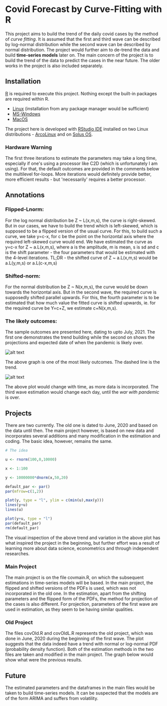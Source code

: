 # Covid Forecast by Curve-Fitting with R

This project aims to build the trend of the daily covid cases by the method of _curve fitting_. It is assumed that the first and third wave can be described by log-normal distribution while the second wave can be described by normal distribution. The project would further aim to de-trend the data and build **time-series models** later on. The main concern of the project is to build the trend of the data to predict the cases in the near future. The older works in the project is also included separately.

## Installation

[R](https://www.r-project.org/) is required to execute this project. Nothing except the built-in packages are required within R.

  * [Linux](https://cran.r-project.org/bin/linux/ "link to install R") (installation from any package manager would be sufficient)
  * [MS-Windows](https://cran.r-project.org/bin/windows/base/ "link to install R")
  * [MacOS](https://cran.r-project.org/bin/macosx/ "link to install R")

The project here is developed with [RStudio IDE](https://www.rstudio.com/products/rstudio/download/#download "Download RStudio") installed on two Linux distributions - [ArcoLinux](https://arcolinux.com/) and on [Solus OS](https://getsol.us/home/).

### Hardware Warning

The first three iterations to estimate the parameters may take a long time, especially if one's using a processor like C2D (which is unfortunately I am using). For that, the default outcomes are provided in the comments below the multilevel for-loops. More iterations would definitely provide better, more efficient results - but 'necessarily' requires a better processor.

## Annotations

### Flipped-Lnorm:

For the log normal distribution be Z ~ L(x,m,s), the curve is right-skewed. But in our cases, we have to build the trend which is left-skewed, which is supposed to be a flipped version of the usual curve. For this, to build such a curve, we take y=c-x, for c be the point on the horizontal axis where the required left-skewed curve would end. We have estimated the curve as y=c-x for Z ~ a.L(x,m,s), where a is the amplitude, m is mean, s is sd and c is the shift parameter - the four parameters that would be estimated with the 4-level iterations. TL;DR - the shifted curve of Z ~ a.L(x,m,s) would be a.L(y,m,s) or a.L(c-x,m,s)

### Shifted-norm:

For the normal distribution be Z ~ N(x,m,s), the curve would be down towards the horizontal axis. But in the second wave, the required curve is supposedly shifted parallel upwards. For this, the fourth parameter is to be estimated that how much value the fitted curve is shifted upwards, ie. for the required curve be Y=c+Z, we estimate c+N(x,m,s).

### The likely outcomes:

The sample outcomes are presented here, dating to upto July, 2021. The first one demonstrates the trend building while the second on shows the projections and expected date of when the pandemic is likely over.

![alt text](https://github.com/bosetridib/Covid_Analysis_and_Forecasting/blob/main/CovidTrendJuly21.jpeg "The trend")

The above graph is one of the most likely outcomes. The dashed line is the trend.

![alt text](https://github.com/bosetridib/Covid_Analysis_and_Forecasting/blob/main/CovidForecastJuly21.jpeg "The forecast")

The above plot would change with time, as more data is incorporated. The third wave estimation would change each day, until the _war with pandemic_ is over.

## Projects

There are two currently. The old one is dated to June, 2020 and based on the data until then. The main project however, is based on new data and incorporates several additions and many modification in the estimation and coding. The basic idea, however, remains the same.

```R
# The idea

u <- rnorm(100,0,10000)

x <- 1:100

y <- 10000000*dnorm(x,50,20)

default_par <- par()
par(mfrow=c(1,2))

plot(y, type = "l", ylim = c(min(u),max(y)))
lines(y+u)
lines(u)

plot(y+u, type = "l")
par(default_par)
rm(default_par)
```
The visual inspection of the above trend and variation in the above plot has what inspired the project in the beginning, but further effort was a result of learning more about data science, econometrics and through independent researches.

### Main Project

The main project is on the file covmain.R, on which the subsequent estimations in time-series models will be based. In the main project, the flipped and shifted versions of the PDFs is used, which was not incorporated in the old one. In the estimation, apart from the shifting parameters and the flipped form of the PDFs, the method for projection of the cases is also different. For projection, parameters of the first wave are used in estimation, as they seem to be having similar qualities.

### Old Project

The files covOld.R and covOldL.R represents the old project, which was done in June, 2020 during the beginning of the first wave. The plot suggests that the data indeed have a trend with normal or log-normal PDF (probability density function). Both of the estimation methods in the two files are taken and modified in the main project. The graph below would show what were the previous results.

## Future

The estimated parameters and the dataframes in the main files would be taken to build time-series models. It can be suspected that the models are of the form ARIMA and suffers from volatility.
